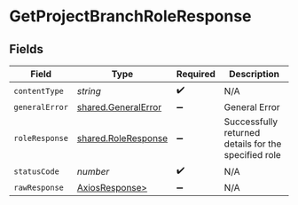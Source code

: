 # GetProjectBranchRoleResponse


## Fields

| Field                                                      | Type                                                       | Required                                                   | Description                                                |
| ---------------------------------------------------------- | ---------------------------------------------------------- | ---------------------------------------------------------- | ---------------------------------------------------------- |
| `contentType`                                              | *string*                                                   | :heavy_check_mark:                                         | N/A                                                        |
| `generalError`                                             | [shared.GeneralError](../../models/shared/generalerror.md) | :heavy_minus_sign:                                         | General Error                                              |
| `roleResponse`                                             | [shared.RoleResponse](../../models/shared/roleresponse.md) | :heavy_minus_sign:                                         | Successfully returned details for the specified role       |
| `statusCode`                                               | *number*                                                   | :heavy_check_mark:                                         | N/A                                                        |
| `rawResponse`                                              | [AxiosResponse>](https://axios-http.com/docs/res_schema)   | :heavy_minus_sign:                                         | N/A                                                        |